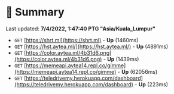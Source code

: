 # 📖 Summary
Last updated: **7/4/2022, 1:47:40 PTG "Asia/Kuala_Lumpur"**

- `GET` [https://shrt.ml](https://shrt.ml) - **Up** (1460ms)
- `GET` [https://hst.aytea.ml/](https://hst.aytea.ml/) - **Up** (4891ms)
- `GET` [https://color.aytea.ml/4b31d6.png](https://color.aytea.ml/4b31d6.png) - **Up** (1439ms)
- `GET` [https://memeapi.aytea14.repl.co/gimme](https://memeapi.aytea14.repl.co/gimme) - **Up** (62056ms)
- `GET` [https://teledrivemy.herokuapp.com/dashboard](https://teledrivemy.herokuapp.com/dashboard) - **Up** (223ms)
